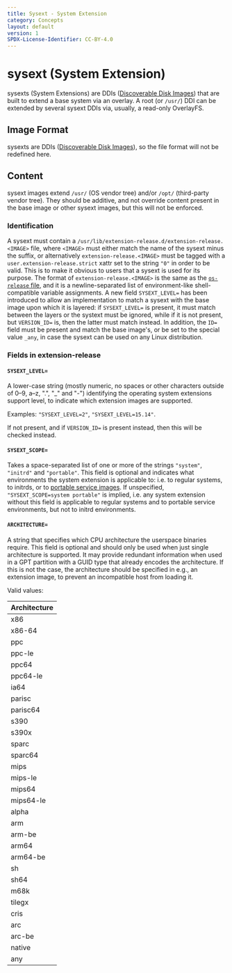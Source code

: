```yaml
---
title: Sysext - System Extension
category: Concepts
layout: default
version: 1
SPDX-License-Identifier: CC-BY-4.0
---
```

# sysext (System Extension)
sysexts (System Extensions) are DDIs ([Discoverable Disk Images](discoverable_disk_image.md)) that are
built to extend a base system via an overlay. A root (or `/usr/`) DDI can be extended by several sysext
DDIs via, usually, a read-only OverlayFS.

## Image Format
sysexts are DDIs ([Discoverable Disk Images](discoverable_disk_image.md)), so the file format will not be
redefined here.

## Content
sysext images extend `/usr/` (OS vendor tree) and/or `/opt/` (third-party vendor tree). They should be
additive, and not override content present in the base image or other sysext images, but this will not be
enforced.

### Identification
A sysext must contain a `/usr/lib/extension-release.d/extension-release.<IMAGE>` file, where `<IMAGE>`
must either match the name of the sysext minus the suffix, or alternatively `extension-release.<IMAGE>`
must be tagged with a `user.extension-release.strict` xattr set to the string `"0"` in order to be valid.
This is to make it obvious to users that a sysext is used for its purpose.
The format of `extension-release.<IMAGE>` is the same as the
[`os-release` file](https://www.freedesktop.org/software/systemd/man/os-release.html), and it is a
newline-separated list of environment-like shell-compatible variable assignments. A new field
`SYSEXT_LEVEL=` has been introduced to allow an implementation to match a sysext with the base image upon
which it is layered: if `SYSEXT_LEVEL=` is present, it must match between the layers or the systext must
be ignored, while if it is not present, but `VERSION_ID=` is, then the latter must match instead.
In addition, the `ID=` field must be present and match the base image's, or be set to the special value
`_any`, in case the sysext can be used on any Linux distribution.

### Fields in extension-release
#### `SYSEXT_LEVEL=`
A lower-case string (mostly numeric, no spaces or other characters outside of 0–9, a–z, ".", "_" and
"-") identifying the operating system extensions support level, to indicate which extension images are
supported.

Examples: `"SYSEXT_LEVEL=2"`, `"SYSEXT_LEVEL=15.14"`.

If not present, and if `VERSION_ID=` is present instead, then this will be checked instead.

#### `SYSEXT_SCOPE=`
Takes a space-separated list of one or more of the strings `"system"`, `"initrd"` and `"portable"`. This field
is optional and indicates what environments the system extension is applicable to: i.e. to regular systems,
to initrds, or to [portable service images](https://systemd.io/PORTABLE_SERVICES/). If unspecified,
`"SYSEXT_SCOPE=system portable"` is implied, i.e. any system extension without this field is applicable to
regular systems and to portable service environments, but not to initrd environments.

#### `ARCHITECTURE=`
A string that specifies which CPU architecture the userspace binaries require. This field is optional
and should only be used when just single architecture is supported. It may provide redundant
information when used in a GPT partition with a GUID type that already encodes the architecture. If this
is not the case, the architecture should be specified in e.g., an extension image, to prevent an
incompatible host from loading it.

Valid values:

|Architecture|
|------------|
|x86|
|x86-64|
|ppc|
|ppc-le|
|ppc64|
|ppc64-le|
|ia64|
|parisc|
|parisc64|
|s390|
|s390x|
|sparc|
|sparc64|
|mips|
|mips-le|
|mips64|
|mips64-le|
|alpha|
|arm|
|arm-be|
|arm64|
|arm64-be|
|sh|
|sh64|
|m68k|
|tilegx|
|cris|
|arc|
|arc-be|
|native|
|any|
